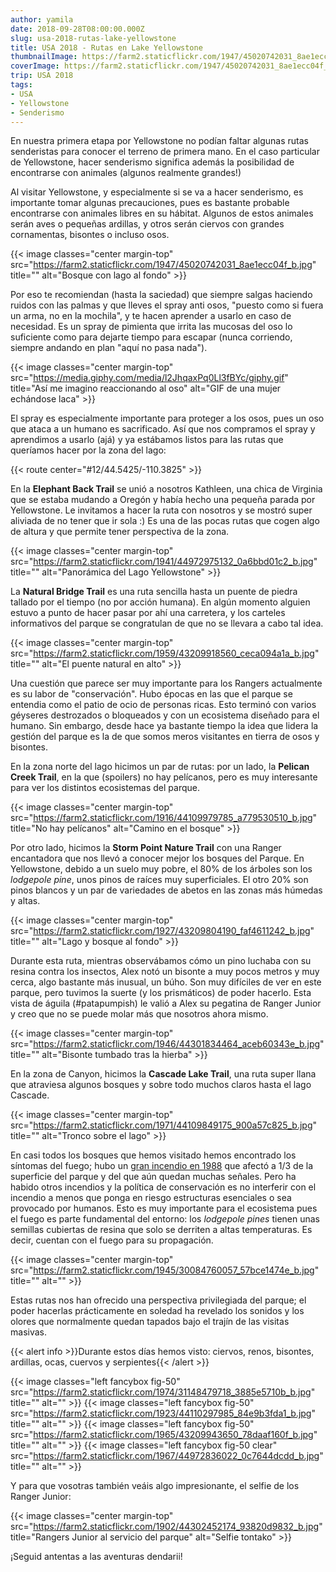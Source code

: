 ```yaml
---
author: yamila
date: 2018-09-28T08:00:00.000Z
slug: usa-2018-rutas-lake-yellowstone
title: USA 2018 - Rutas en Lake Yellowstone
thumbnailImage: https://farm2.staticflickr.com/1947/45020742031_8ae1ecc04f_c.jpg
coverImage: https://farm2.staticflickr.com/1947/45020742031_8ae1ecc04f_b.jpg
trip: USA 2018
tags:
- USA
- Yellowstone
- Senderismo
---
```


En nuestra primera etapa por Yellowstone no podían faltar algunas rutas senderistas para conocer el terreno de primera mano. En el caso particular de Yellowstone, hacer senderismo significa además la posibilidad de encontrarse con animales (algunos realmente grandes!)

<!--more-->

Al visitar Yellowstone, y especialmente si se va a hacer senderismo, es importante tomar algunas precauciones, pues es bastante probable encontrarse con animales libres en su hábitat. Algunos de estos animales serán aves o pequeñas ardillas, y otros serán ciervos con grandes cornamentas, bisontes o incluso osos.

{{< image classes="center margin-top" src="https://farm2.staticflickr.com/1947/45020742031_8ae1ecc04f_b.jpg" title="" alt="Bosque con lago al fondo" >}}

Por eso te recomiendan (hasta la saciedad) que siempre salgas haciendo ruidos con las palmas y que lleves el spray anti osos, "puesto como si fuera un arma, no en la mochila", y te hacen aprender a usarlo en caso de necesidad. Es un spray de pimienta que irrita las mucosas del oso lo suficiente como para dejarte tiempo para escapar (nunca corriendo, siempre andando en plan "aquí no pasa nada").

{{< image classes="center margin-top" src="https://media.giphy.com/media/l2JhqaxPq0Ll3fBYc/giphy.gif" title="Así me imagino reaccionando al oso" alt="GIF de una mujer echándose laca" >}}

El spray es especialmente importante para proteger a los osos, pues un oso que ataca a un humano es sacrificado. Así que nos compramos el spray y aprendimos a usarlo (ajá) y ya estábamos listos para las rutas que queríamos hacer por la zona del lago:

{{< route center="#12/44.5425/-110.3825" >}}

En la **Elephant Back Trail** se unió a nosotros Kathleen, una chica de Virginia que se estaba mudando a Oregón y había hecho una pequeña parada por Yellowstone. Le invitamos a hacer la ruta con nosotros y se mostró super aliviada de no tener que ir sola :) Es una de las pocas rutas que cogen algo de altura y que permite tener perspectiva de la zona.

{{< image classes="center margin-top" src="https://farm2.staticflickr.com/1941/44972975132_0a6bbd01c2_b.jpg" title="" alt="Panorámica del Lago Yellowstone" >}}

La **Natural Bridge Trail** es una ruta sencilla hasta un puente de piedra tallado por el tiempo (no por acción humana). En algún momento alguien estuvo a punto de hacer pasar por ahí una carretera, y los carteles informativos del parque se congratulan de que no se llevara a cabo tal idea.

{{< image classes="center margin-top" src="https://farm2.staticflickr.com/1959/43209918560_ceca094a1a_b.jpg" title="" alt="El puente natural en alto" >}}

Una cuestión que parece ser muy importante para los Rangers actualmente es su labor de "conservación". Hubo épocas en las que el parque se entendia como el patio de ocio de personas ricas. Esto terminó con varios géyseres destrozados o bloqueados y con un ecosistema diseñado para el humano. Sin embargo, desde hace ya bastante tiempo la idea que lidera la gestión del parque es la de que somos meros visitantes en tierra de osos y bisontes.

En la zona norte del lago hicimos un par de rutas: por un lado, la **Pelican Creek Trail**, en la que (spoilers) no hay pelícanos, pero es muy interesante para ver los distintos ecosistemas del parque.

{{< image classes="center margin-top" src="https://farm2.staticflickr.com/1916/44109979785_a779530510_b.jpg" title="No hay pelícanos" alt="Camino en el bosque" >}}

Por otro lado, hicimos la **Storm Point Nature Trail** con una Ranger encantadora que nos llevó a conocer mejor los bosques del Parque. En Yellowstone, debido a un suelo muy pobre, el 80% de los árboles son los *lodgepole pine*, unos pinos de raíces muy superficiales. El otro 20% son pinos blancos y un par de variedades de abetos en las zonas más húmedas y altas.

{{< image classes="center margin-top" src="https://farm2.staticflickr.com/1927/43209804190_faf4611242_b.jpg" title="" alt="Lago y bosque al fondo" >}}

Durante esta ruta, mientras observábamos cómo un pino luchaba con su resina contra los insectos, Alex notó un bisonte a muy pocos metros y muy cerca, algo bastante más inusual, un búho. Son muy difíciles de ver en este parque, pero tuvimos la suerte (y los prismáticos) de poder hacerlo. Esta vista de águila (#patapumpish) le valió a Alex su pegatina de Ranger Junior y creo que no se puede molar más que nosotros ahora mismo.

{{< image classes="center margin-top" src="https://farm2.staticflickr.com/1946/44301834464_aceb60343e_b.jpg" title="" alt="Bisonte tumbado tras la hierba" >}}

En la zona de Canyon, hicimos la **Cascade Lake Trail**, una ruta super llana que atraviesa algunos bosques y sobre todo muchos claros hasta el lago Cascade.

{{< image classes="center margin-top" src="https://farm2.staticflickr.com/1971/44109849175_900a57c825_b.jpg" title="" alt="Tronco sobre el lago" >}}

En casi todos los bosques que hemos visitado hemos encontrado los síntomas del fuego; hubo un <a href="https://es.wikipedia.org/wiki/Incendio_de_Yellowstone_de_1988" target="_blank">gran incendio en 1988</a> que afectó a 1/3 de la superficie del parque y del que aún quedan muchas señales. Pero ha habido otros incendios y la política de conservación es no interferir con el incendio a menos que ponga en riesgo estructuras esenciales o sea provocado por humanos. Esto es muy importante para el ecosistema pues el fuego es parte fundamental del entorno: los *lodgepole pines* tienen unas semillas cubiertas de resina que solo se derriten a altas temperaturas. Es decir, cuentan con el fuego para su propagación.

{{< image classes="center margin-top" src="https://farm2.staticflickr.com/1945/30084760057_57bce1474e_b.jpg" title="" alt="" >}}

Estas rutas nos han ofrecido una perspectiva privilegiada del parque; el poder hacerlas prácticamente en soledad ha revelado los sonidos y los olores que normalmente quedan tapados bajo el trajín de las visitas masivas.

{{< alert info >}}Durante estos días hemos visto: ciervos, renos, bisontes, ardillas, ocas, cuervos y serpientes{{< /alert >}}

{{< image classes="left fancybox fig-50" src="https://farm2.staticflickr.com/1974/31148479718_3885e5710b_b.jpg" title="" alt="" >}}
{{< image classes="left fancybox fig-50" src="https://farm2.staticflickr.com/1923/44110297985_84e9b3fda1_b.jpg" title="" alt="" >}}
{{< image classes="left fancybox fig-50" src="https://farm2.staticflickr.com/1965/43209943650_78daaf160f_b.jpg" title="" alt="" >}}
{{< image classes="left fancybox fig-50 clear" src="https://farm2.staticflickr.com/1967/44972836022_0c7644dcdd_b.jpg" title="" alt="" >}}

Y para que vosotras también veáis algo impresionante, el selfie de los Ranger Junior:

{{< image classes="center margin-top" src="https://farm2.staticflickr.com/1902/44302452174_93820d9832_b.jpg" title="Rangers Junior al servicio del parque" alt="Selfie tontako" >}}

¡Seguid antentas a las aventuras dendarii!
